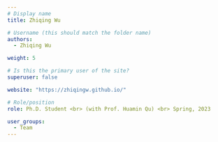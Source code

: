 ```yaml
---
# Display name
title: Zhiqing Wu

# Username (this should match the folder name)
authors:
  - Zhiqing Wu

weight: 5

# Is this the primary user of the site?
superuser: false

website: "https://zhiqingw.github.io/"

# Role/position
role: Ph.D. Student <br> (with Prof. Huamin Qu) <br> Spring, 2023

user_groups:
  - Team
---
```

